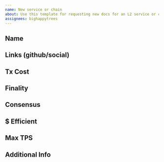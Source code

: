```yaml
---
name: New service or chain
about: Use this template for requesting new docs for an L2 service or chain.
assignees: bighappytrees
---
```


<!-- Please include at least the following data: -->

## Name

## Links (github/social)

## Tx Cost

## Finality

## Consensus

## $ Efficient

## Max TPS

## Additional Info
